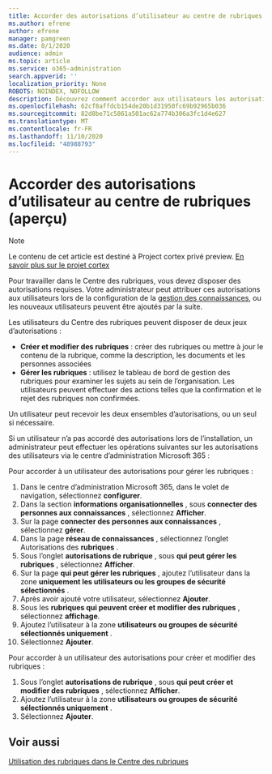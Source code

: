 ```yaml
---
title: Accorder des autorisations d’utilisateur au centre de rubriques (aperçu)
ms.author: efrene
author: efrene
manager: pamgreen
ms.date: 8/1/2020
audience: admin
ms.topic: article
ms.service: o365-administration
search.appverid: ''
localization_priority: None
ROBOTS: NOINDEX, NOFOLLOW
description: Découvrez comment accorder aux utilisateurs les autorisations nécessaires pour effectuer des tâches dans le Centre des rubriques.
ms.openlocfilehash: 62cf8affdcb154de20b1d31950fc69b92965b036
ms.sourcegitcommit: 82d8be71c5861a501ac62a774b306a3fc1d4e627
ms.translationtype: MT
ms.contentlocale: fr-FR
ms.lasthandoff: 11/10/2020
ms.locfileid: "48988793"
---
```

# <a name="give-user-permissions-to-the-topic-center-preview"></a>Accorder des autorisations d’utilisateur au centre de rubriques (aperçu)

> [!Note] 
> Le contenu de cet article est destiné à Project cortex privé preview. [En savoir plus sur le projet cortex](https://aka.ms/projectcortex) 

Pour travailler dans le Centre des rubriques, vous devez disposer des autorisations requises. Votre administrateur peut attribuer ces autorisations aux utilisateurs lors de la configuration de la [gestion des connaissances](set-up-topic-experiences.md), ou les nouveaux utilisateurs peuvent être ajoutés par la suite.

Les utilisateurs du Centre des rubriques peuvent disposer de deux jeux d’autorisations :

- **Créer et modifier des rubriques** : créer des rubriques ou mettre à jour le contenu de la rubrique, comme la description, les documents et les personnes associées
- **Gérer les rubriques** : utilisez le tableau de bord de gestion des rubriques pour examiner les sujets au sein de l’organisation. Les utilisateurs peuvent effectuer des actions telles que la confirmation et le rejet des rubriques non confirmées.

Un utilisateur peut recevoir les deux ensembles d’autorisations, ou un seul si nécessaire. 

Si un utilisateur n’a pas accordé des autorisations lors de l’installation, un administrateur peut effectuer les opérations suivantes sur les autorisations des utilisateurs via le centre d’administration Microsoft 365 :

Pour accorder à un utilisateur des autorisations pour gérer les rubriques :

1. Dans le centre d’administration Microsoft 365, dans le volet de navigation, sélectionnez **configurer**.
2. Dans la section **informations organisationnelles** , sous **connecter des personnes aux connaissances** , sélectionnez **Afficher**.
3. Sur la page **connecter des personnes aux connaissances** , sélectionnez **gérer**.
4. Dans la page **réseau de connaissances** , sélectionnez l’onglet Autorisations des **rubriques** .
5. Sous l’onglet **autorisations de rubrique** , sous **qui peut gérer les rubriques** , sélectionnez **Afficher**.
6.  Sur la page **qui peut gérer les rubriques** , ajoutez l’utilisateur dans la zone **uniquement les utilisateurs ou les groupes de sécurité sélectionnés** .
7. Après avoir ajouté votre utilisateur, sélectionnez **Ajouter**.
3. Sous les **rubriques qui peuvent créer et modifier des rubriques** , sélectionnez **affichage**.
4. Ajoutez l’utilisateur à la zone **utilisateurs ou groupes de sécurité sélectionnés uniquement** .
5. Sélectionnez **Ajouter**.

Pour accorder à un utilisateur des autorisations pour créer et modifier des rubriques :

1. Sous l’onglet **autorisations de rubrique** , sous **qui peut créer et modifier des rubriques** , sélectionnez **Afficher**.
2. Ajoutez l’utilisateur à la zone **utilisateurs ou groupes de sécurité sélectionnés uniquement** .
3. Sélectionnez **Ajouter**.



## <a name="see-also"></a>Voir aussi
  
[Utilisation des rubriques dans le Centre des rubriques](work-with-topics.md)



